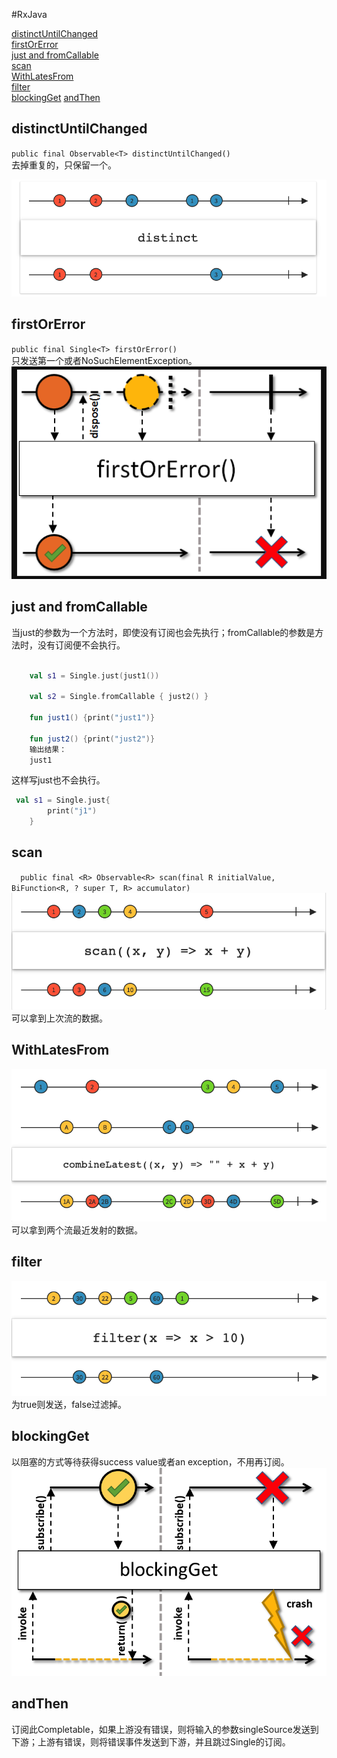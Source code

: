 
#RxJava

[distinctUntilChanged](#1)  
 [firstOrError](#2)   
 [just and fromCallable](#3)  
 [scan](#4)  
 [WithLatesFrom](#5)  
 [filter](#6)  
 [blockingGet](#7)
 [andThen](#8)

<h3 id="1"></h3>

## distinctUntilChanged

   `public final Observable<T> distinctUntilChanged()`  
     去掉重复的，只保留一个。
   
   ![img](https://github.com/baimadev/LearningNotes/blob/master/img/%E4%BC%81%E4%B8%9A%E5%BE%AE%E4%BF%A1%E6%88%AA%E5%9B%BE_1e7f4b05-0a29-4e95-b78e-6c5819f5ad5c.png?raw=true)
   
 
   
   
<h3 id="2"></h3>

## firstOrError

`public final Single<T> firstOrError()`  
只发送第一个或者NoSuchElementException。
![as](https://github.com/baimadev/LearningNotes/blob/master/img/%E4%BC%81%E4%B8%9A%E5%BE%AE%E4%BF%A1%E6%88%AA%E5%9B%BE_8e0c024b-991e-483c-9631-6dc9417105d7.png?raw=true)
   
   
<h3 id="3"></h3>

## just and fromCallable

当just的参数为一个方法时，即使没有订阅也会先执行；fromCallable的参数是方法时，没有订阅便不会执行。

```kotlin

    val s1 = Single.just(just1())

    val s2 = Single.fromCallable { just2() }
    
    fun just1() {print("just1")}

    fun just2() {print("just2")}
	输出结果：
	just1
```

这样写just也不会执行。

```kotlin
 val s1 = Single.just{
        print("j1")
    }

```

<h3 id="4"></h3>

## scan

`  public final <R> Observable<R> scan(final R initialValue, BiFunction<R, ? super T, R> accumulator)` 
![](https://github.com/baimadev/LearningNotes/blob/master/img/%E4%BC%81%E4%B8%9A%E5%BE%AE%E4%BF%A1%E6%88%AA%E5%9B%BE_002b792b-06d7-483c-be7a-109ca39342c6.png?raw=true)  
可以拿到上次流的数据。


<h3 id="5"></h3>

## WithLatesFrom

![](https://github.com/baimadev/LearningNotes/blob/master/img/%E4%BC%81%E4%B8%9A%E5%BE%AE%E4%BF%A1%E6%88%AA%E5%9B%BE_12a675f3-3cd1-4496-a3d2-10f23acdb523.png?raw=true)  
可以拿到两个流最近发射的数据。

<h3 id="6"></h3>

## filter
![](https://github.com/baimadev/LearningNotes/blob/master/img/%E4%BC%81%E4%B8%9A%E5%BE%AE%E4%BF%A1%E6%88%AA%E5%9B%BE_2c8c1a8d-30a5-4c16-948e-56cdf3995f7b.png?raw=true)  
为true则发送，false过滤掉。

<h3 id="7"></h3>

## blockingGet
以阻塞的方式等待获得success value或者an exception，不用再订阅。
![](https://github.com/baimadev/LearningNotes/blob/master/img/blockingGet.png?raw=true)

<h3 id="8"></h3>

## andThen
订阅此Completable，如果上游没有错误，则将输入的参数singleSource发送到下游；上游有错误，则将错误事件发送到下游，并且跳过Single的订阅。


